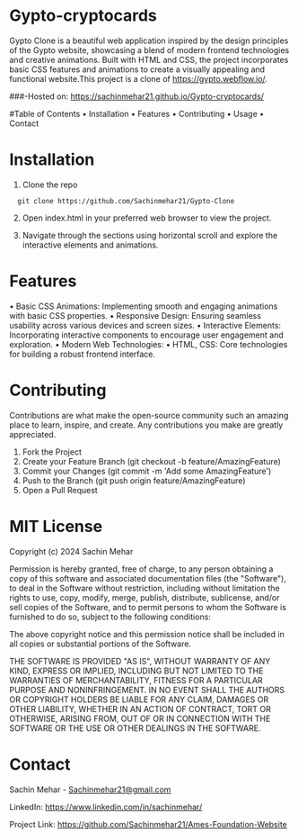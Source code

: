 # Gypto-cryptocards
Gypto Clone is a beautiful web application inspired by the design principles of the Gypto website, showcasing a blend of modern frontend technologies and creative animations. Built with HTML and CSS, the project incorporates basic CSS features and animations to create a visually appealing and functional website.This project is a clone of https://gypto.webflow.io/.

###-Hosted on: https://sachinmehar21.github.io/Gypto-cryptocards/

#Table of Contents
 • Installation
 • Features
 • Contributing
 • Usage
 • Contact

 # Installation

1. Clone the repo

```
  git clone https://github.com/Sachinmehar21/Gypto-Clone
```
2. Open index.html in your preferred web browser to view the project.

3. Navigate through the sections using horizontal scroll and explore the interactive elements and animations.

# Features
 • Basic CSS Animations: Implementing smooth and engaging animations with basic CSS properties.
 • Responsive Design: Ensuring seamless usability across various devices and screen sizes.
 • Interactive Elements: Incorporating interactive components to encourage user engagement and exploration.
 • Modern Web Technologies:
   • HTML, CSS: Core technologies for building a robust frontend interface.

# Contributing

Contributions are what make the open-source community such an amazing place to learn, inspire, and create. Any contributions you make are greatly appreciated.

1. Fork the Project
2. Create your Feature Branch (git checkout -b feature/AmazingFeature)
3. Commit your Changes (git commit -m 'Add some AmazingFeature')
4. Push to the Branch (git push origin feature/AmazingFeature)
5. Open a Pull Request

# MIT License

Copyright (c) 2024 Sachin Mehar

Permission is hereby granted, free of charge, to any person obtaining a copy
of this software and associated documentation files (the "Software"), to deal
in the Software without restriction, including without limitation the rights
to use, copy, modify, merge, publish, distribute, sublicense, and/or sell
copies of the Software, and to permit persons to whom the Software is
furnished to do so, subject to the following conditions:

The above copyright notice and this permission notice shall be included in all
copies or substantial portions of the Software.

THE SOFTWARE IS PROVIDED "AS IS", WITHOUT WARRANTY OF ANY KIND, EXPRESS OR
IMPLIED, INCLUDING BUT NOT LIMITED TO THE WARRANTIES OF MERCHANTABILITY,
FITNESS FOR A PARTICULAR PURPOSE AND NONINFRINGEMENT. IN NO EVENT SHALL THE
AUTHORS OR COPYRIGHT HOLDERS BE LIABLE FOR ANY CLAIM, DAMAGES OR OTHER
LIABILITY, WHETHER IN AN ACTION OF CONTRACT, TORT OR OTHERWISE, ARISING FROM,
OUT OF OR IN CONNECTION WITH THE SOFTWARE OR THE USE OR OTHER DEALINGS IN THE
SOFTWARE.

# Contact

Sachin Mehar - Sachinmehar21@gmail.com

LinkedIn: https://www.linkedin.com/in/sachinmehar/

Project Link: https://github.com/Sachinmehar21/Ames-Foundation-Website
